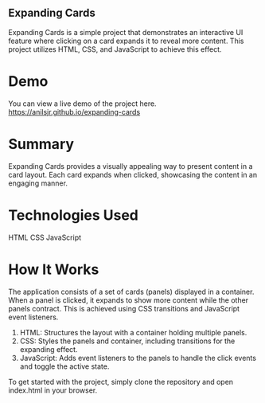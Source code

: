 ## Expanding Cards
Expanding Cards is a simple project that demonstrates an interactive UI feature where clicking on a card expands it to reveal more content. This project utilizes HTML, CSS, and JavaScript to achieve this effect.

# Demo
You can view a live demo of the project here.
https://anilsjr.github.io/expanding-cards

# Summary
Expanding Cards provides a visually appealing way to present content in a card layout. Each card expands when clicked, showcasing the content in an engaging manner.

# Technologies Used
HTML
CSS
JavaScript

# How It Works
 The application consists of a set of cards (panels) displayed in a container. When a panel is clicked, it expands to show more content while the other panels contract. This is achieved using CSS transitions and JavaScript event listeners.

1. HTML: Structures the layout with a container holding multiple panels.
2. CSS: Styles the panels and container, including transitions for the expanding effect.
3. JavaScript: Adds event listeners to the panels to handle the click events and toggle the active state.

To get started with the project, simply clone the repository and open index.html in your browser.
